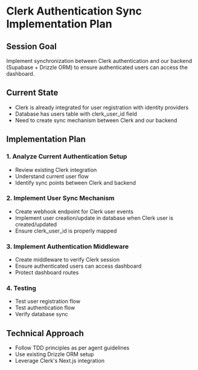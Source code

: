 # Clerk Authentication Sync Implementation Plan

## Session Goal
Implement synchronization between Clerk authentication and our backend (Supabase + Drizzle ORM) to ensure authenticated users can access the dashboard.

## Current State
- Clerk is already integrated for user registration with identity providers
- Database has users table with clerk_user_id field
- Need to create sync mechanism between Clerk and our backend

## Implementation Plan

### 1. Analyze Current Authentication Setup
- Review existing Clerk integration
- Understand current user flow
- Identify sync points between Clerk and backend

### 2. Implement User Sync Mechanism
- Create webhook endpoint for Clerk user events
- Implement user creation/update in database when Clerk user is created/updated
- Ensure clerk_user_id is properly mapped

### 3. Implement Authentication Middleware
- Create middleware to verify Clerk session
- Ensure authenticated users can access dashboard
- Protect dashboard routes

### 4. Testing
- Test user registration flow
- Test authentication flow
- Verify database sync

## Technical Approach
- Follow TDD principles as per agent guidelines
- Use existing Drizzle ORM setup
- Leverage Clerk's Next.js integration